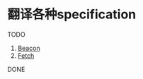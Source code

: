# 翻译各种specification

TODO

1. [Beacon][]
2. [Fetch][]

[Beacon]: https://w3c.github.io/beacon/
[Fetch]: https://fetch.spec.whatwg.org

DONE
